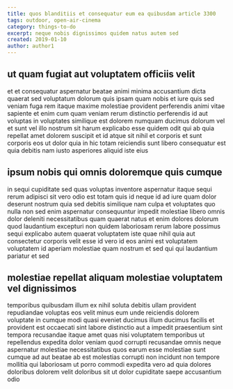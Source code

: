 ```yaml
---
title: quos blanditiis et consequatur eum ea quibusdam article 3300
tags: outdoor, open-air-cinema
category: things-to-do
excerpt: neque nobis dignissimos quidem natus autem sed
created: 2019-01-10
author: author1
---
```


## ut quam fugiat aut voluptatem officiis velit

et et consequatur aspernatur beatae animi minima accusantium dicta quaerat sed voluptatum dolorum quis ipsam quam nobis et iure quis sed veniam fuga rem itaque maxime molestiae provident perferendis animi vitae sapiente et enim cum quam veniam rerum distinctio perferendis id aut voluptas in voluptates similique est dolorem numquam ducimus dolorum vel et sunt vel illo nostrum sit harum explicabo esse quidem odit qui ab quia repellat amet dolorem suscipit et id atque sit nihil et corporis et sunt corporis eos ut dolor quia in hic totam reiciendis sunt libero consequatur est quia debitis nam iusto asperiores aliquid iste eius

## ipsum nobis qui omnis doloremque quis cumque

in sequi cupiditate sed quas voluptas inventore aspernatur itaque sequi rerum adipisci sit vero odio est totam quis id neque id ad iure quam dolor deserunt nostrum quia sed debitis similique nam culpa et voluptates quo nulla non sed enim aspernatur consequuntur impedit molestiae libero omnis dolor deleniti necessitatibus quam quaerat natus et enim dolores dolorum quod laudantium excepturi non quidem laboriosam rerum labore possimus sequi explicabo autem quaerat voluptatem iste quae nihil quia aut consectetur corporis velit esse id vero id eos animi est voluptatem voluptatem id aperiam molestiae quam nostrum et sed qui qui laudantium pariatur et sed

## molestiae repellat aliquam molestiae voluptatem vel dignissimos

temporibus quibusdam illum ex nihil soluta debitis ullam provident repudiandae voluptas eos velit minus eum unde reiciendis dolorem voluptate in cumque modi quasi eveniet ducimus illum ducimus facilis et provident est occaecati sint labore distinctio aut a impedit praesentium sint tempora recusandae itaque amet quas nisi voluptatem temporibus ut repellendus expedita dolor veniam quod corrupti recusandae omnis neque aspernatur molestiae necessitatibus quos earum esse molestiae sunt cumque ad aut beatae ab est molestias corrupti non incidunt non tempore mollitia qui laboriosam ut porro commodi expedita vero ad quia dolores doloribus dolorem velit doloribus sit ut dolor cupiditate saepe accusantium odio
